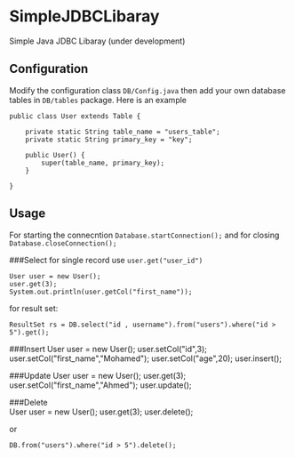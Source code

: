 SimpleJDBCLibaray 
=================

Simple Java JDBC Libaray (under development)

Configuration
-------------
Modify the configuration class `DB/Config.java` then add your own database tables in `DB/tables` package.
Here is an example

    public class User extends Table {
    
    	private static String table_name = "users_table";
    	private static String primary_key = "key";
    
    	public User() {
    		super(table_name, primary_key);
    	}
    
    }

Usage
-----
For starting the connecntion `Database.startConnection();` and for closing `Database.closeConnection();`

###Select 
for single record use `user.get("user_id")`
    
    User user = new User();
    user.get(3);
    System.out.println(user.getCol("first_name"));

for result set:

    ResultSet rs = DB.select("id , username").from("users").where("id > 5").get();
		
###Insert 
    User user = new User();
    user.setCol("id",3);
    user.setCol("first_name","Mohamed");
    user.setCol("age",20);
    user.insert();

###Update
    User user = new User();
    user.get(3);
    user.setCol("first_name","Ahmed");
    user.update();


###Delete     
    User user = new User();
    user.get(3);
    user.delete();

or

    DB.from("users").where("id > 5").delete();
